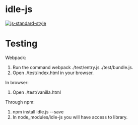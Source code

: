 # idle-js

[![js-standard-style](https://img.shields.io/badge/code%20style-standard-brightgreen.svg)](http://standardjs.com/)

# Testing
 
Webpack:  
1. Run the command webpack ./test/entry.js ./test/bundle.js. 
2. Open ./test/index.html in your browser.

In browser:  
1.  Open ./test/vanilla.html

Through npm:

1. npm install idle.js --save
2. In node_modules/idle-js you will have access to library.
